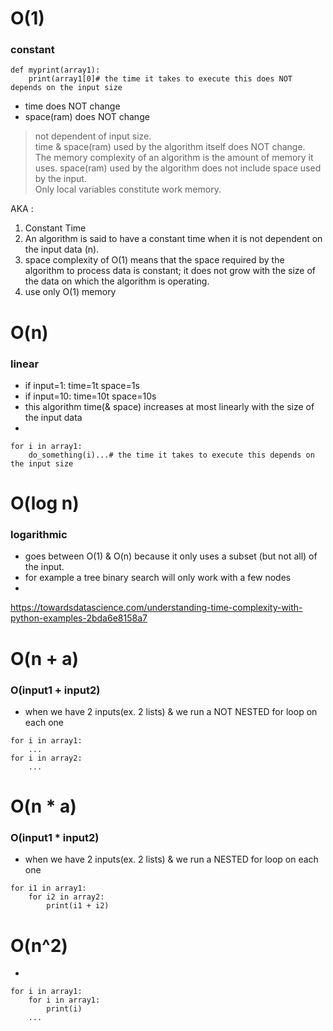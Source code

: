 

# O(1)   
### constant   
```
def myprint(array1):
    print(array1[0]# the time it takes to execute this does NOT depends on the input size
```

* time does NOT change  
* space(ram) does NOT change  
> not dependent of input size.  
> time & space(ram) used by the algorithm itself does NOT change.   
> The memory complexity of an algorithm is the amount of memory it uses.
> space(ram) used by the algorithm does not include space used by the input.   
> Only local variables constitute work memory.    



AKA :
1. Constant Time
1. An algorithm is said to have a constant time when it is not dependent on the input data (n). 
1. space complexity of O(1) means that the space required by the algorithm to process data is constant; it does not grow with the size of the data on which the algorithm is operating.
1. use only O(1) memory   



# O(n)   
### linear   

* if input=1:  time=1t   space=1s
* if input=10: time=10t  space=10s
* this algorithm time(& space) increases at most linearly with the size of the input data   
*    
```
for i in array1:
    do_something(i)...# the time it takes to execute this depends on the input size
```


# O(log n)   
### logarithmic     
* goes between O(1) & O(n) because it only uses a subset (but not all) of the input.   
* for example a tree binary search will only work with a few nodes  
*



https://towardsdatascience.com/understanding-time-complexity-with-python-examples-2bda6e8158a7


# O(n + a)   
### O(input1 + input2)   
* when we have 2 inputs(ex. 2 lists) & we run a NOT NESTED for loop on each one  
```
for i in array1:
    ...
for i in array2:
    ...
```   

# O(n * a)   
### O(input1 * input2)   
* when we have 2 inputs(ex. 2 lists) & we run a NESTED for loop on each one  
```
for i1 in array1:
    for i2 in array2:
        print(i1 + i2)
``` 



# O(n^2)   
*   

```
for i in array1:
    for i in array1:
        print(i)
    ...



